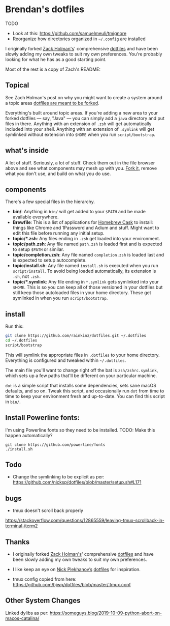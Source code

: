 # Brendan's dotfiles

TODO

* Look at this: https://github.com/samuelmeuli/tmignore
* Reorganize how directories organized in `~/.config` are installed

I originally forked [Zack Holman's](https://github.com/holman/)' comprehensive
[dotfiles](https://github.com/holman/dotfiles) and have been slowly adding
my own tweaks to suit my own preferences. You're probably looking for what he
has as a good starting point.

Most of the rest is a copy of Zach's README:

## Topical

See Zach Holman's post on why you might want to create a system around a
topic areas [dotfiles are meant to be forked](http://zachholman.com/2010/08/dotfiles-are-meant-to-be-forked/).

Everything's built around topic areas. If you're adding a new area to your
forked dotfiles — say, "Java" — you can simply add a `java` directory and put
files in there. Anything with an extension of `.zsh` will get automatically
included into your shell. Anything with an extension of `.symlink` will get
symlinked without extension into `$HOME` when you run `script/bootstrap`.

## what's inside

A lot of stuff. Seriously, a lot of stuff. Check them out in the file browser
above and see what components may mesh up with you.
[Fork it](https://github.com/holman/dotfiles/fork), remove what you don't
use, and build on what you do use.

## components

There's a few special files in the hierarchy.

- **bin/**: Anything in `bin/` will get added to your `$PATH` and be made
  available everywhere.
- **Brewfile**: This is a list of applications for [Homebrew Cask](https://caskroom.github.io) to install: things like Chrome and 1Password and Adium and stuff. Might want to edit this file before running any initial setup.
- **topic/\*.zsh**: Any files ending in `.zsh` get loaded into your
  environment.
- **topic/path.zsh**: Any file named `path.zsh` is loaded first and is
  expected to setup `$PATH` or similar.
- **topic/completion.zsh**: Any file named `completion.zsh` is loaded
  last and is expected to setup autocomplete.
- **topic/install.sh**: Any file named `install.sh` is executed when you run `script/install`. To avoid being loaded automatically, its extension is `.sh`, not `.zsh`.
- **topic/\*.symlink**: Any file ending in `*.symlink` gets symlinked into
  your `$HOME`. This is so you can keep all of those versioned in your dotfiles
  but still keep those autoloaded files in your home directory. These get
  symlinked in when you run `script/bootstrap`.

## install

Run this:

```sh
git clone https://github.com/rainkinz/dotfiles.git ~/.dotfiles
cd ~/.dotfiles
script/bootstrap
```

This will symlink the appropriate files in `.dotfiles` to your home directory.
Everything is configured and tweaked within `~/.dotfiles`.

The main file you'll want to change right off the bat is `zsh/zshrc.symlink`,
which sets up a few paths that'll be different on your particular machine.

`dot` is a simple script that installs some dependencies, sets sane macOS
defaults, and so on. Tweak this script, and occasionally run `dot` from
time to time to keep your environment fresh and up-to-date. You can find
this script in `bin/`.


## Install Powerline fonts:

I'm using Powerline fonts so they need to be installed. TODO: Make this happen
automatically?

```
git clone https://github.com/powerline/fonts
./install.sh
```


## Todo

* Change the symlinking to be explicit as per:
  https://github.com/nicksp/dotfiles/blob/master/setup.sh#L171

## bugs

* tmux doesn't scroll back properly

https://stackoverflow.com/questions/12865559/leaving-tmux-scrollback-in-terminal-iterm2


## Thanks

* I originally forked [Zack Holman's](https://github.com/holman/)' comprehensive
  [dotfiles](https://github.com/holman/dotfiles) and have been slowly adding
  my own tweaks to suit my own preferences.

* I like keep an eye on [Nick Plekhanov’s](https://github.com/nicksp/)
  [dotfiles](https://github.com/nicksp/dotfiles) for inspiration.

* tmux config copied from here: https://github.com/hjwp/dotfiles/blob/master/.tmux.conf


## Other System Changes

Linked dylibs as per: https://someguys.blog/2019-10-09-python-abort-on-macos-catalina/
